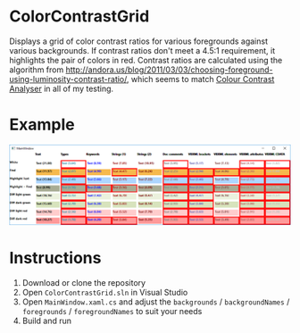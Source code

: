 # ColorContrastGrid
Displays a grid of color contrast ratios for various foregrounds against various backgrounds. If contrast ratios don't meet a 4.5:1 requirement, it highlights the pair of colors in red. Contrast ratios are calculated using the algorithm from http://andora.us/blog/2011/03/03/choosing-foreground-using-luminosity-contrast-ratio/, which seems to match [Colour Contrast Analyser](https://www.paciellogroup.com/resources/contrastanalyser/) in all of my testing.

# Example
![](https://github.com/dpoeschl/ColorContrastGrid/blob/master/ColorGridExample.png)

# Instructions
1. Download or clone the repository
2. Open `ColorContrastGrid.sln` in Visual Studio
3. Open `MainWindow.xaml.cs` and adjust the `backgrounds` / `backgroundNames` / `foregrounds` / `foregroundNames` to suit your needs
4. Build and run
